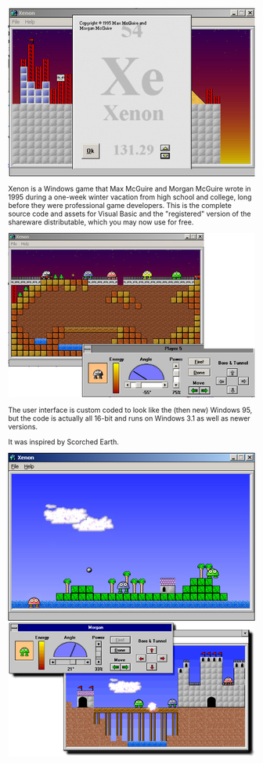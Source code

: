 ![](title.jpg)

Xenon is a Windows game that Max McGuire and Morgan McGuire wrote in 1995 during a one-week
winter vacation from high school and college, long before they were professional game
developers. This is the complete source code and assets for Visual Basic and the "registered"
version of the shareware distributable, which you may now use for free.

![](control.jpg)

The user interface is custom coded to look like the (then new) Windows 95, but the code is
actually all 16-bit and runs on Windows 3.1 as well as newer versions.


It was inspired by Scorched Earth.

![](island.jpg)
![](xenon.gif)
